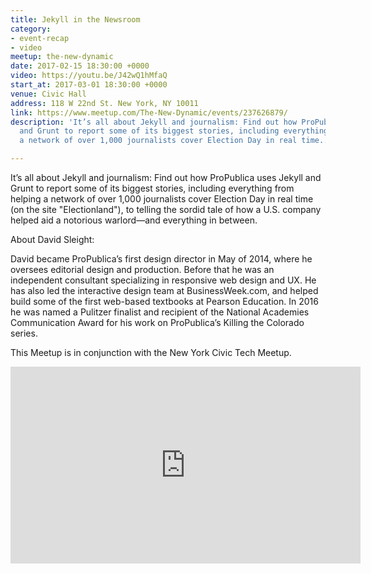 ```yaml
---
title: Jekyll in the Newsroom
category:
- event-recap
- video
meetup: the-new-dynamic
date: 2017-02-15 18:30:00 +0000
video: https://youtu.be/J42wQ1hMfaQ
start_at: 2017-03-01 18:30:00 +0000
venue: Civic Hall
address: 118 W 22nd St. New York, NY 10011
link: https://www.meetup.com/The-New-Dynamic/events/237626879/
description: 'It’s all about Jekyll and journalism: Find out how ProPublica uses Jekyll
  and Grunt to report some of its biggest stories, including everything from helping
  a network of over 1,000 journalists cover Election Day in real time...'

---
```

It’s all about Jekyll and journalism: Find out how ProPublica uses Jekyll and Grunt to report some of its biggest stories, including everything from helping a network of over 1,000 journalists cover Election Day in real time (on the site "Electionland"), to telling the sordid tale of how a U.S. company helped aid a notorious warlord—and everything in between.

About David Sleight:

David became ProPublica’s first design director in May of 2014, where he oversees editorial design and production. Before that he was an independent consultant specializing in responsive web design and UX. He has also led the interactive design team at BusinessWeek.com, and helped build some of the first web-based textbooks at Pearson Education. In 2016 he was named a Pulitzer finalist and recipient of the National Academies Communication Award for his work on ProPublica’s Killing the Colorado series.



This Meetup is in conjunction with the New York Civic Tech Meetup.

<div class="embed-container">
<iframe width="560" height="315" src="https://www.youtube.com/embed/videoseries?list=PLHSBYD3ClyvMFhwkfNVO3dHXxKsewFQwN" frameborder="0" allowfullscreen></iframe>
</div>
